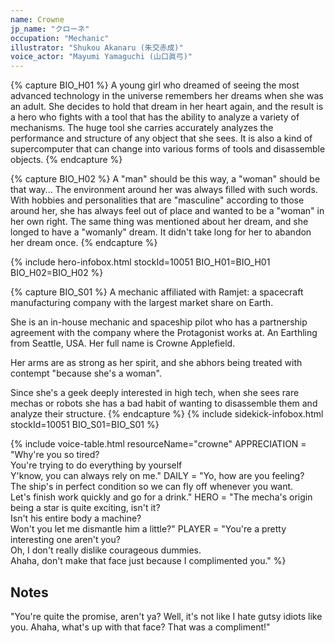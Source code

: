 ```yaml
---
name: Crowne
jp_name: "クローネ"
occupation: "Mechanic"
illustrator: "Shukou Akanaru (朱交赤成)"
voice_actor: "Mayumi Yamaguchi (山口眞弓)"
---
```


{% capture BIO_H01 %}
A young girl who dreamed of seeing the most advanced technology in the universe remembers her dreams when she was an adult.
She decides to hold that dream in her heart again, and the result is a hero who fights with a tool that has the ability to analyze a variety of mechanisms.
The huge tool she carries accurately analyzes the performance and structure of any object that she sees.
It is also a kind of supercomputer that can change into various forms of tools and disassemble objects.
{% endcapture %}

{% capture BIO_H02 %}
A "man" should be this way, a "woman" should be that way... The environment around her was always filled with such words.
With hobbies and personalities that are "masculine" according to those around her, she has always feel out of place and wanted to be a "woman" in her own right.
The same thing was mentioned about her dream, and she longed to have a "womanly" dream.
It didn't take long for her to abandon her dream once.
{% endcapture %}

{% include hero-infobox.html stockId=10051 BIO_H01=BIO_H01 BIO_H02=BIO_H02 %}

{% capture BIO_S01 %}
A mechanic affiliated with Ramjet: a spacecraft manufacturing company with the largest market share on Earth.

She is an in-house mechanic and spaceship pilot who has a partnership agreement with the company where the Protagonist works at. An Earthling from Seattle, USA. Her full name is Crowne Applefield.

Her arms are as strong as her spirit, and she abhors being treated with contempt "because she's a woman".

Since she's a geek deeply interested in high tech, when she sees rare mechas or robots she has a bad habit of wanting to disassemble them and analyze their structure.
{% endcapture %}
{% include sidekick-infobox.html stockId=10051 BIO_S01=BIO_S01 %}

{% include voice-table.html resourceName="crowne"
APPRECIATION = "Why're you so tired?<br>You're trying to do everything by yourself<br>Y'know, you can always rely on me."
DAILY = "Yo, how are you feeling?<br>The ship's in perfect condition so we can fly off whenever you want.<br>Let's finish work quickly and go for a drink."
HERO = "The mecha's origin being a star is quite exciting, isn't it?<br>Isn't his entire body a machine?<br>Won't you let me dismantle him a little?"
PLAYER = "You're a pretty interesting one aren't you?<br>Oh, I don't really dislike courageous dummies.<br>Ahaha, don't make that face just because I complimented you."
%}

## Notes

"You're quite the promise, aren't ya? Well, it's not like I hate gutsy idiots like you. Ahaha, what's up with that face? That was a compliment!"

